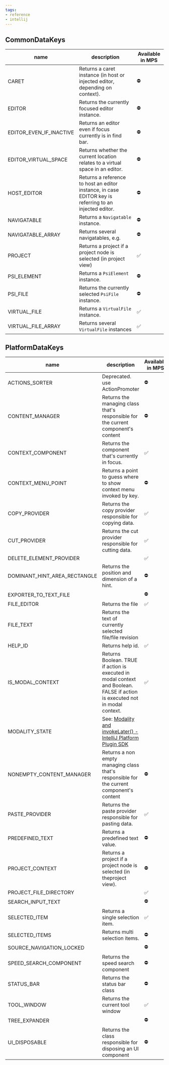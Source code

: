 ```yaml
---
tags:
- reference
- intellij
---
```


## CommonDataKeys

| name                    | description                                                                                            | Available in MPS   |
|-------------------------|--------------------------------------------------------------------------------------------------------|--------------------|
| CARET                   | Returns a caret instance (in host or injected editor, depending on context).                           | :no_entry:         |
| EDITOR                  | Returns the currently focused editor instance.                                                         | :no_entry:         |
| EDITOR_EVEN_IF_INACTIVE | Returns an editor even if focus currently is in find bar.                                              | :no_entry:         |
| EDITOR_VIRTUAL_SPACE    | Returns whether the current location relates to a virtual space in an editor.                          | :no_entry:         |
| HOST_EDITOR             | Returns a reference to host an editor instance, in case EDITOR key is referring to an injected editor. | :no_entry:         |
| NAVIGATABLE             | Returns a `Navigatable` instance.                                                                      | :no_entry:         |
| NAVIGATABLE_ARRAY       | Returns several navigatables, e.g.                                                                     | :no_entry:         |
| PROJECT                 | Returns a project if a project node is selected (in project view)                                      | :white_check_mark: |
| PSI_ELEMENT             | Returns a `PsiElement` instance.                                                                       | :no_entry:         |
| PSI_FILE                | Returns the currently selected `PsiFile` instance.                                                     | :no_entry:         |
| VIRTUAL_FILE            | Returns a `VirtualFile` instance.                                                                      | :white_check_mark: |
| VIRTUAL_FILE_ARRAY      | Returns several `VirtualFile` instances                                                                | :white_check_mark: |

## PlatformDataKeys

| name                         | description                                                                                                                                                         | Available in MPS   |
|------------------------------|---------------------------------------------------------------------------------------------------------------------------------------------------------------------|--------------------|
| ACTIONS_SORTER               | Deprecated. use ActionPromoter                                                                                                                                      | :no_entry:         |
| CONTENT_MANAGER              | Returns the managing class that's responsible for the current component's content                                                                                   | :no_entry:         |
| CONTEXT_COMPONENT            | Returns the component that's currently in focus.                                                                                                                    | :white_check_mark: |
| CONTEXT_MENU_POINT           | Returns a point to guess where to show context menu invoked by key.                                                                                                 | :no_entry:         |
| COPY_PROVIDER                | Returns the copy provider responsible for copying data.                                                                                                             | :white_check_mark: |
| CUT_PROVIDER                 | Returns the cut provider responsible for cutting data.                                                                                                              | :white_check_mark: |
| DELETE_ELEMENT_PROVIDER      || :white_check_mark:                                                                                                                                                  |
| DOMINANT_HINT_AREA_RECTANGLE | Returns the position and dimension of a hint.                                                                                                                       | :no_entry:         |
| EXPORTER_TO_TEXT_FILE        || :no_entry:                                                                                                                                                          |
| FILE_EDITOR                  | Returns the file                                                                                                                                                    | :white_check_mark: |
| FILE_TEXT                    | Returns the text of currently selected file/file revision                                                                                                           ||
| HELP_ID                      | Returns help id.                                                                                                                                                    | :white_check_mark: |
| IS_MODAL_CONTEXT             | Returns Boolean. TRUE if action is executed in modal context and Boolean. FALSE if action is executed not in modal context.                                         | :white_check_mark: |
| MODALITY_STATE               | See: [Modality and invokeLater() - IntelliJ Platform Plugin SDK](https://plugins.jetbrains.com/docs/intellij/general-threading-rules.html#modality-and-invokelater) |                    | :white_check_mark:                                                                                                          |
| NONEMPTY_CONTENT_MANAGER     | Returns a non empty managing class that's responsible for the current component's content                                                                           | :no_entry:         |
| PASTE_PROVIDER               | Returns the paste provider responsible for pasting data.                                                                                                            | :white_check_mark: |
| PREDEFINED_TEXT              | Returns a predefined text value.                                                                                                                                    | :no_entry:         |
| PROJECT_CONTEXT              | Returns a project if a project node is selected (in theproject view).                                                                                               | :no_entry:         |
| PROJECT_FILE_DIRECTORY       || :white_check_mark:                                                                                                                                                  |
| SEARCH_INPUT_TEXT            || :no_entry:                                                                                                                                                          |
| SELECTED_ITEM                | Returns a single selection item.                                                                                                                                    | :white_check_mark: |
| SELECTED_ITEMS               | Returns multi selection items.                                                                                                                                      | :no_entry:         |
| SOURCE_NAVIGATION_LOCKED     || :no_entry:                                                                                                                                                          |
| SPEED_SEARCH_COMPONENT       | Returns the speed search component                                                                                                                                  | :no_entry:         |
| STATUS_BAR                   | Returns the status bar class                                                                                                                                        | :no_entry:         |
| TOOL_WINDOW                  | Returns the current tool window                                                                                                                                     | :white_check_mark: |
| TREE_EXPANDER                || :no_entry:                                                                                                                                                          |
| UI_DISPOSABLE                | Returns the class responsible for disposing an UI component                                                                                                         | :no_entry:         |